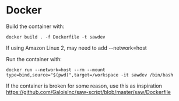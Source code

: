 # Docker
Build the container with:
```
docker build . -f Dockerfile -t sawdev
```

If using Amazon Linux 2, may need to add --network=host

Run the container with:
```
docker run --network=host --rm --mount type=bind,source="$(pwd)",target=/workspace -it sawdev /bin/bash
```

If the container is broken for some reason, use this as inspiration https://github.com/GaloisInc/saw-script/blob/master/saw/Dockerfile
